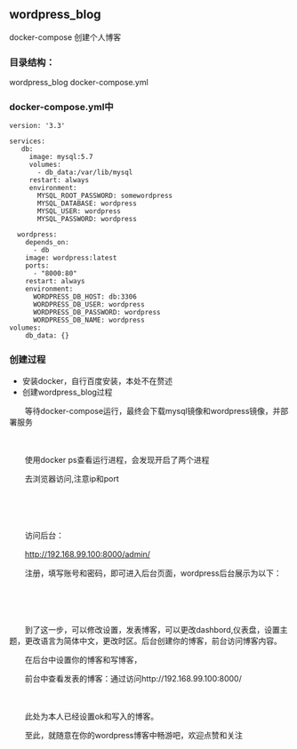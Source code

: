 ## wordpress_blog
docker-compose 创建个人博客

### 目录结构：

   wordpress_blog
      docker-compose.yml

### docker-compose.yml中
    
    version: '3.3'
    
    services:
       db:
         image: mysql:5.7
         volumes:
           - db_data:/var/lib/mysql
         restart: always
         environment:
           MYSQL_ROOT_PASSWORD: somewordpress
           MYSQL_DATABASE: wordpress
           MYSQL_USER: wordpress
           MYSQL_PASSWORD: wordpress

      wordpress:
        depends_on:
          - db
        image: wordpress:latest
        ports:
          - "8000:80"
        restart: always
        environment:
          WORDPRESS_DB_HOST: db:3306
          WORDPRESS_DB_USER: wordpress
          WORDPRESS_DB_PASSWORD: wordpress
          WORDPRESS_DB_NAME: wordpress
    volumes:
        db_data: {}
       
### 创建过程
+ 安装docker，自行百度安装，本处不在赘述
+ 创建wordpress_blog过程
　　

　　等待docker-compose运行，最终会下载mysql镜像和wordpress镜像，并部署服务

　　

　　使用docker ps查看运行进程，会发现开启了两个进程

　　去浏览器访问,注意ip和port

　　

　　

　　访问后台：　　

　　http://192.168.99.100:8000/admin/

　　注册，填写账号和密码，即可进入后台页面，wordpress后台展示为以下：

　　

　　

　　到了这一步，可以修改设置，发表博客，可以更改dashbord,仪表盘，设置主题，更改语言为简体中文，更改时区。后台创建你的博客，前台访问博客内容。

　　在后台中设置你的博客和写博客，

　　前台中查看发表的博客：通过访问http://192.168.99.100:8000/

　　

　　此处为本人已经设置ok和写入的博客。

　　至此，就随意在你的wordpress博客中畅游吧，欢迎点赞和关注

　　

